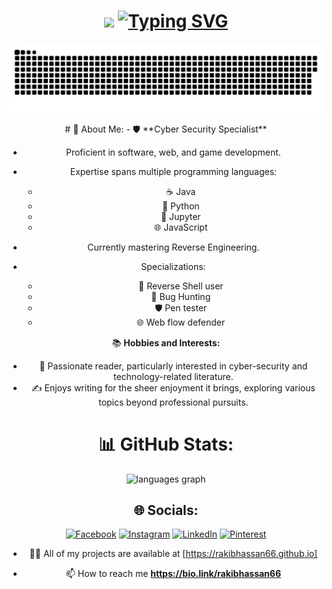 <div align="center">
  <!-- Header -->
        <h1 align="center"> 
            <img src="https://readme-typing-svg.herokuapp.com/?font=Righteous&size=35&center=true&vCenter=true&width=500&height=70&duration=4000&lines=Hey%2C+This_is(Deadbrat)" /> 
        <a href="https://git.io/typing-svg"><img src="https://readme-typing-svg.herokuapp.com?font=Fira+Code&pause=1000&color=41C9E2&background=AD24CA00&random=false&width=435&lines=Welcome%2C+It's+an+honor+to+have+you" alt="Typing SVG" /></a>
</div>

<a target="_blank" rel="noopener noreferrer nofollow" href="https://raw.githubusercontent.com/rakibhassan66/rakibhassan66/output/github-contribution-grid-snake-dark.svg"><img src="https://raw.githubusercontent.com/ShrekBytes/ShrekBytes/output/github-contribution-grid-snake-dark.svg" alt="Snake animation" style="max-width: 100%;"></a>
          
<div align="center">

<div align="center">
<div align="center">
  
 <div align="center">
  # 💫 About Me:
  - 🛡️ **Cyber Security Specialist**<br>
  
  - Proficient in software, web, and game development.<br>
  
  - Expertise spans multiple programming languages:<br>
    - ☕ Java  
    - 🐍 Python  
    - 📓 Jupyter  
    - 🌐 JavaScript  

  - Currently mastering Reverse Engineering.<br>
  
  - Specializations:<br>
    - 🔄 Reverse Shell user<br>
    - 🐞 Bug Hunting<br>
    - 🛡️ Pen tester<br>
    - 🌐 Web flow defender<br>
  
  📚 **Hobbies and Interests:**<br>
  - 📖 Passionate reader, particularly interested in cyber-security and technology-related literature.<br>
  - ✍️ Enjoys writing for the sheer enjoyment it brings, exploring various topics beyond professional pursuits.
</div>


# 📊 GitHub Stats:
<div>
<img src="https://github-readme-stats.vercel.app/api/top-langs?username=rakibhassan66&locale=en&hide_title=false&layout=compact&card_width=320&langs_count=10&theme=react&hide_border=true&order=2" height="150" alt="languages graph"  />
</div>

## 🌐 Socials:
<div align="center">
  
[![Facebook](https://img.shields.io/badge/Facebook-%231877F2.svg?logo=Facebook&logoColor=white)](https://facebook.com/rakibhassan.rh66) [![Instagram](https://img.shields.io/badge/Instagram-%23E4405F.svg?logo=Instagram&logoColor=white)](https://instagram.com/_rakibhassan__) [![LinkedIn](https://img.shields.io/badge/LinkedIn-%230077B5.svg?logo=linkedin&logoColor=white)](https://linkedin.com/in/https://www.linkedin.com/authwall?trk=gf&trkInfo=AQFSCSPznIY9xwAAAY6a0kPYvYLhZkYJ3t-xQoNJrGbyfsv023sUYuBqpYCUGWSLvL5tlphL9knYap0S6-7s5Qo4a69jNeetqvJA9e6MGUtgVG2_9Hg6bPw3DVzIExtqNNYqJMw=&original_referer=https://bio.link/&sessionRedirect=https%3A%2F%2Fwww.linkedin.com%2Fin%2Frakibhassan66) [![Pinterest](https://img.shields.io/badge/Pinterest-%23E60023.svg?logo=Pinterest&logoColor=white)](https://pinterest.com/https://www.pinterest.com/rakibhassan66) 
- 👨‍💻 All of my projects are available at [https://rakibhassan66.github.io]

- 📫 How to reach me **https://bio.link/rakibhassan66**

</div>
